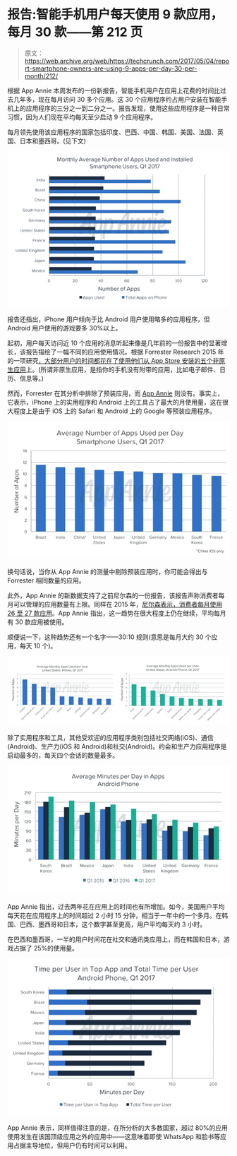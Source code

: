 # 报告:智能手机用户每天使用 9 款应用，每月 30 款——第 212 页

> 原文：<https://web.archive.org/web/https://techcrunch.com/2017/05/04/report-smartphone-owners-are-using-9-apps-per-day-30-per-month/212/>

根据 App Annie 本周发布的一份新报告，智能手机用户在应用上花费的时间比过去几年多，现在每月访问 30 多个应用。这 30 个应用程序约占用户安装在智能手机上的应用程序的三分之一到二分之一。报告发现，使用这些应用程序是一种日常习惯，因为人们现在平均每天至少启动 9 个应用程序。

每月领先使用该应用程序的国家包括印度、巴西、中国、韩国、美国、法国、英国、日本和墨西哥。(见下文)

![](img/44f47245f23c7211b2c5a8b67c9b7be0.png)

报告还指出，iPhone 用户倾向于比 Android 用户使用略多的应用程序，但 Android 用户使用的游戏要多 30%以上。

起初，用户每天访问近 10 个应用的消息听起来像是几年前的一份报告中的显著增长，该报告描绘了一幅不同的应用使用情况。根据 Forrester Research 2015 年的一项研究[，大部分用户的时间都花在了使用](https://web.archive.org/web/20190924201247/https://beta.techcrunch.com/2015/06/22/consumers-spend-85-of-time-on-smartphones-in-apps-but-only-5-apps-see-heavy-use/)[他们从 App Store 安装的五个非原生应用](https://web.archive.org/web/20190924201247/https://beta.techcrunch.com/2015/06/22/consumers-spend-85-of-time-on-smartphones-in-apps-but-only-5-apps-see-heavy-use/)上。(所谓非原生应用，是指你的手机没有附带的应用，比如电子邮件、日历、信息等。)

然而，Forrester 在其分析中排除了预装应用，而 [App Annie](https://web.archive.org/web/20190924201247/https://crunchbase.com/organization/app-annie) 则没有。事实上，它表示，iPhone 上的实用程序和 Android 上的工具占了最大的月使用量，这在很大程度上是由于 iOS 上的 Safari 和 Android 上的 Google 等预装应用程序。

![](img/17370e9f3ba8ed95a59afe9b71bafe1c.png)

换句话说，当你从 App Annie 的测量中剔除预装应用时，你可能会得出与 Forrester 相同数量的应用。

此外，App Annie 的新数据支持了之前尼尔森的一份报告，该报告声称消费者每月可以管理的应用数量有上限。同样在 2015 年，[尼尔森表示，消费者每月使用 26 至 27 款应用](https://web.archive.org/web/20190924201247/https://beta.techcrunch.com/2015/06/11/time-spent-in-apps-up-63-percent-over-past-two-years-but-apps-used-monthly-shows-little-change/)。App Annie 指出，这一趋势在很大程度上仍在继续，平均每月有 30 款应用被使用。

顺便说一下，这种趋势还有一个名字——30:10 规则(意思是每月大约 30 个应用，每天 10 个)。

![](img/da2d452d45da2b8b9294c66f1e5f5625.png)

除了实用程序和工具，其他受欢迎的应用程序类别包括社交网络(iOS)、通信(Android)、生产力(iOS 和 Android)和社交(Android)。约会和生产力应用程序是启动最多的，每天四个会话的数量最多。

![](img/78aa041e0eab44432db506401aa48c05.png)

App Annie 指出，过去两年花在应用上的时间也有所增加。如今，美国用户平均每天花在应用程序上的时间超过 2 小时 15 分钟，相当于一年中的一个多月。在韩国、巴西、墨西哥和日本，这个数字甚至更高，用户平均每天约 3 小时。

在巴西和墨西哥，一半的用户时间花在社交和通讯类应用上，而在韩国和日本，游戏占据了 25%的使用量。

![](img/d8ecd918ffd22d2dc4b2f22527742a98.png)

App Annie 表示，同样值得注意的是，在所分析的大多数国家，超过 80%的应用使用发生在该国顶级应用之外的应用中——这意味着即使 WhatsApp 和脸书等应用占据主导地位，但用户仍有时间可以利用。